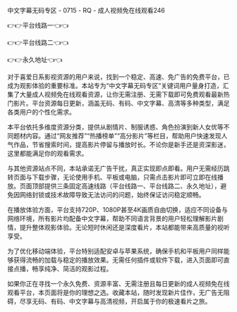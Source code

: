 中文字幕无码专区 - 0715 - RQ - 成人视频免在线观看246

👉👉平台线路一👈👈

👉👉平台线路二👈👈

👉👉永久地址👈👈

对于喜爱日系影视资源的用户来说，找到一个稳定、高速、免广告的免费平台，已成为观影体验的重要标准。本站专为“中文字幕无码专区”关键词用户量身打造，汇集了大量成人视频免在线观看资源，让你无需注册、无需下载即可免费观看最新热门影片。平台资源每日更新，涵盖无码、有码、中文字幕、高清等多种类型，满足各类用户的个性化需求。

本平台依托多维度资源分类，提供从剧情片、制服诱惑、角色扮演到新人女优等不同题材内容。通过“网友推荐”“热播榜单”“高分影片”等栏目，帮助用户快速发现人气作品，节省搜索时间，提高影片停留与播放时长。不论你是新手还是资深影迷，这里都能满足你的观看需求。

与其他资源站点不同，本站承诺无广告干扰，真正实现即点即看。用户无需经历跳转页面与下载步骤，无论使用手机、平板或电脑，只需点击影片即可立即在线播放。页面顶部提供三条固定高速线路（平台线路一、平台线路二、永久地址），避免因网络封锁或技术故障导致无法访问的问题，始终保证访问稳定顺畅。

在播放体验方面，平台支持720P、1080P甚至4K画质自由切换，适应不同设备与网络环境，所有影片均配备中文字幕，帮助不同语言背景的用户轻松理解影片剧情，提升整体观影体验。无论短时休闲还是深度看片，本站都能带来高质量的视听享受。

为了优化移动端体验，平台特别适配安卓与苹果系统，确保手机和平板用户同样能够获得流畅的加载与稳定的播放效果。无需任何插件或软件下载，进入页面即可直接点播，畅享纯净、简洁的观影过程。

如果你正在寻找一个永久免费、资源丰富、无需注册且每日更新的成人视频免在线观看平台，本页面将是你的理想之选。收藏本站，随时发现新片佳作，无广告无阻碍，尽享无码、有码、中文字幕与高清视频，开启属于你的极速看片之旅。
